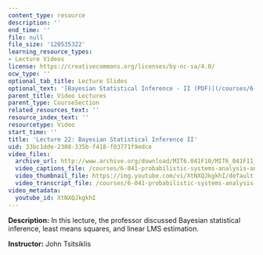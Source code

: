 ```yaml
---
content_type: resource
description: ''
end_time: ''
file: null
file_size: '120535322'
learning_resource_types:
- Lecture Videos
license: https://creativecommons.org/licenses/by-nc-sa/4.0/
ocw_type: ''
optional_tab_title: Lecture Slides
optional_text: '[Bayesian Statistical Inference - II (PDF)](/courses/6-041-probabilistic-systems-analysis-and-applied-probability-fall-2010/resources/mit6_041f10_l22)'
parent_title: Video Lectures
parent_type: CourseSection
related_resources_text: ''
resource_index_text: ''
resourcetype: Video
start_time: ''
title: 'Lecture 22: Bayesian Statistical Inference II'
uid: 33bc1dde-2308-335b-f418-f03771f9edce
video_files:
  archive_url: http://www.archive.org/download/MIT6.041F10/MIT6_041F11_lec22_300k.mp4
  video_captions_file: /courses/6-041-probabilistic-systems-analysis-and-applied-probability-fall-2010/410ff7b307665922a7a06ee4a0599425_XtNXQJkgkhI.vtt
  video_thumbnail_file: https://img.youtube.com/vi/XtNXQJkgkhI/default.jpg
  video_transcript_file: /courses/6-041-probabilistic-systems-analysis-and-applied-probability-fall-2010/85259982fe803a68a0d5ae5975da1cb3_XtNXQJkgkhI.pdf
video_metadata:
  youtube_id: XtNXQJkgkhI
---
```


**Description:** In this lecture, the professor discussed Bayesian statistical inference, least means squares, and linear LMS estimation.

**Instructor:** John Tsitsiklis


